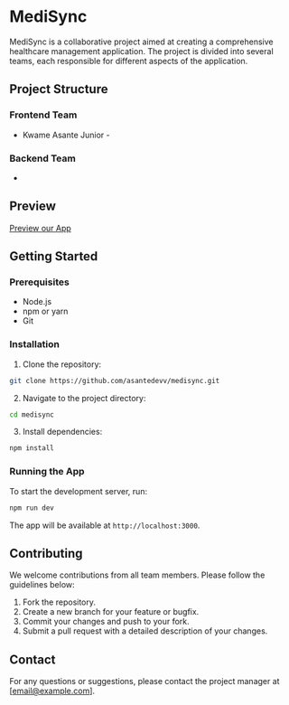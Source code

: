 # MediSync

MediSync is a collaborative project aimed at creating a comprehensive healthcare management application. The project is divided into several teams, each responsible for different aspects of the application.

## Project Structure

### Frontend Team
- Kwame Asante Junior - 

### Backend Team
- 

## Preview
[Preview our App](https://medisync-black.vercel.app/)

## Getting Started

### Prerequisites
- Node.js
- npm or yarn
- Git

### Installation
1. Clone the repository:
  ```bash
  git clone https://github.com/asantedevv/medisync.git
  ```
2. Navigate to the project directory:
  ```bash
  cd medisync
  ```
3. Install dependencies:
  ```bash
  npm install
  ```

### Running the App
To start the development server, run:
```bash
npm run dev
```
The app will be available at `http://localhost:3000`.

## Contributing
We welcome contributions from all team members. Please follow the guidelines below:
1. Fork the repository.
2. Create a new branch for your feature or bugfix.
3. Commit your changes and push to your fork.
4. Submit a pull request with a detailed description of your changes.


## Contact
For any questions or suggestions, please contact the project manager at [email@example.com].
